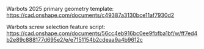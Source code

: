 Warbots 2025 primary geometry template: 
https://cad.onshape.com/documents/c49387a3130bce11af7930d2

Warbots screw selection feature script:
https://cad.onshape.com/documents/56cc4eb916bc0ee9fbfba1bf/w/ff7ed4b2e89c888177d695e2/e/e7151154b2cdeaa9a4b9612c
